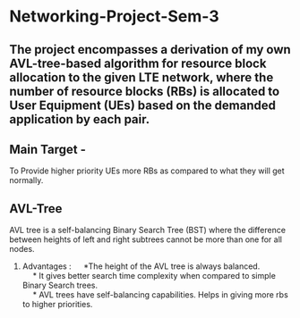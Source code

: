 # **Networking-Project-Sem-3**
## The project encompasses a derivation of my own AVL-tree-based algorithm for resource block allocation to the given LTE network, where the number of resource blocks (RBs) is allocated to User Equipment (UEs) based on the demanded application by each pair.
## Main Target - 
To Provide higher priority UEs more
RBs as compared to what they will get normally.
## AVL-Tree
AVL tree is a self-balancing Binary Search Tree (BST)
where the difference between heights of left and right subtrees
cannot be more than one for all nodes.
1) Advantages :
  &emsp; *The height of the AVL tree is always balanced.<br>
  &emsp; * It gives better search time complexity when compared to
simple Binary Search trees.<br> 
  &emsp; * AVL trees have self-balancing capabilities.
 Helps in giving more rbs to higher priorities.<br>
